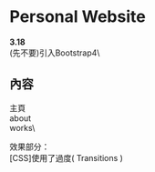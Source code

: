 # Personal Website
**3.18**\
(先不要)引入Bootstrap4\
## 內容
主頁\
about\
works\

效果部分：\
[CSS]使用了過度( Transitions )